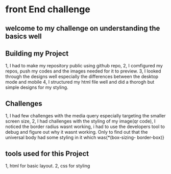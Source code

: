# front End challenge ##

## welcome to my challenge on understanding the basics well

## Building my Project
1, I had to make my repository public using github repo,
2, I comfigured my repos, push my codes and the images needed for it to preview.
3, I looked through the designs well especially the differences between the desktop mode and mobile
4, I structured my html file well and did a thorogh but simple designs for my styling.

## Challenges
1, I had few challenges with the media query especially targeting the smaller screen size,
2, I had challenges with the styling of my image(qr code), I noticed the border radius wasnt working, i had to use the developers
tool to debug and figure out why it wasnt working. Only to find out that the universal body had some styling in it 
which was{*(box-sizing- border-box)}

## tools used for this Project
1, html for basic layout.
2, css for styling
